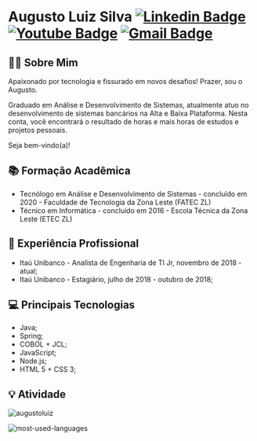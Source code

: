 # Augusto Luiz Silva [![Linkedin Badge](https://camo.githubusercontent.com/68afbdec6fe138a110fa07474ffdc7854a8a523357fcd46dd085827693dea40d/68747470733a2f2f696d672e736869656c64732e696f2f62616467652f2d4c696e6b6564496e2d626c75653f7374796c653d666c61742d737175617265266c6f676f3d4c696e6b6564696e266c6f676f436f6c6f723d7768697465266c696e6b3d68747470733a2f2f7777772e6c696e6b6564696e2e636f6d2f696e2f6c7569732d66656c6970652d3536323361383139372f)](https://www.linkedin.com/in/augusto-luiz-0a22a751/)  [![Youtube Badge](https://camo.githubusercontent.com/667efda90e6b9bc59de36690359e4f5c38c4205e5abf299bfe3f627c61cfb0d2/68747470733a2f2f696d672e736869656c64732e696f2f62616467652f2d596f75747562652d4646303030303f7374796c653d666c61742d737175617265266c6162656c436f6c6f723d464630303030266c6f676f3d796f7574756265266c6f676f436f6c6f723d7768697465266c696e6b3d68747470733a2f2f7777772e796f75747562652e636f6d2f6368616e6e656c2f554352684b4b36567249536e4957504a6a597842504b6e412f766964656f73)](https://www.youtube.com/channel/UCekCgsNve7j9Qu6HCvQlDVw) [![Gmail Badge](https://camo.githubusercontent.com/bed0d1fd88a88471de5339fac0f794e58e89f90f30e98dc076e21b346a2af91e/68747470733a2f2f696d672e736869656c64732e696f2f62616467652f2d476d61696c2d6331343433383f7374796c653d666c61742d737175617265266c6f676f3d476d61696c266c6f676f436f6c6f723d7768697465266c696e6b3d6d61696c746f66656c6970656465762e746940676d61696c2e636f6d)](mailto:augusto.ls.12.08@gmail.com)


## 🙋‍♂️ **Sobre Mim**

Apaixonado por tecnologia e fissurado em novos desafios! Prazer, sou o Augusto. 

Graduado em Análise e Desenvolvimento de Sistemas, atualmente atuo no desenvolvimento de sistemas bancários na Alta e Baixa Plataforma. Nesta conta, você encontrará o resultado de horas e mais horas de estudos e projetos pessoais. 

Seja bem-vindo(a)!

## 📚 **Formação Acadêmica**
 - Tecnólogo em Análise e Desenvolvimento de Sistemas - concluído em 2020 - Faculdade de Tecnologia da Zona Leste (FATEC ZL)
 - Técnico em Informática - concluído em 2016 - Escola Técnica da Zona Leste (ETEC ZL)
 
## 💼 **Experiência Profissional**
- Itaú Unibanco - Analista de Engenharia de TI Jr, novembro de 2018 - atual;
- Itaú Unibanco - Estagiário, julho de 2018 - outubro de 2018;

## 💻 **Principais Tecnologias**

 - Java;
 - Spring;
 - COBOL + JCL;
 - JavaScript;
 - Node.js;
 - HTML 5 + CSS 3;

## 💡 Atividade

![augustoluiz](https://github-readme-stats.vercel.app/api?username=augustoluiz&theme=dark&show_icons=true&count_private=true)

![most-used-languages](https://github-readme-stats.vercel.app/api/top-langs/?username=augustoluiz&layout=compact&theme=dark)
